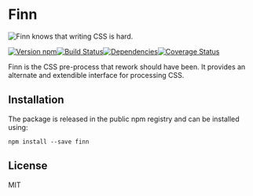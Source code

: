 # Finn

<p align="left">
  <img
  src="https://raw.githubusercontent.com/observing/finn/master/human.png"
  alt="Finn knows that writing CSS is hard."/>
</p>

[![Version npm][version]](http://browsenpm.org/package/finn)[![Build Status][build]](https://travis-ci.org/observing/finn)[![Dependencies][david]](https://david-dm.org/observing/finn)[![Coverage Status][cover]](https://coveralls.io/r/observing/finn?branch=master)

[version]: http://img.shields.io/npm/v/finn.svg?style=flat-square
[build]: http://img.shields.io/travis/observing/finn/master.svg?style=flat-square
[david]: https://img.shields.io/david/observing/finn.svg?style=flat-square
[cover]: http://img.shields.io/coveralls/observing/finn/master.svg?style=flat-square

Finn is the CSS pre-process that rework should have been. It provides an
alternate and extendible interface for processing CSS.

## Installation

The package is released in the public npm registry and can be installed using:

```
npm install --save finn
```

## License

MIT

